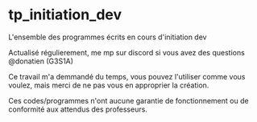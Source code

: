 # tp_initiation_dev

L'ensemble des programmes écrits en cours d'initiation dev

Actualisé régulierement, me mp sur discord si vous avez des questions @donatien (G3S1A)

Ce travail m'a demmandé du temps, vous pouvez l'utiliser comme vous voulez, mais merci de ne pas vous en approprier la création.

Ces codes/programmes n'ont aucune garantie de fonctionnement ou de conformité aux attendus des professeurs.
